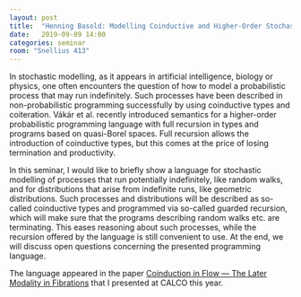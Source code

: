 ```yaml
---
layout: post
title:  "Henning Basold: Modelling Coinductive and Higher-Order Stochastic Systems"
date:   2019-09-09 14:00
categories: seminar
room: "Snellius 413"
---
```


In stochastic modelling, as it appears in artificial intelligence,
biology or physics, one often encounters the question of how to
model a probabilistic process that may run indefinitely. Such processes
have been described in non-probabilistic programming successfully by
using coinductive types and coiteration. Vákár et al. recently
introduced semantics for a higher-order probabilistic programming
language with full recursion in types and programs based on quasi-Borel
spaces. Full recursion allows the introduction of coinductive types,
but this comes at the price of losing termination and productivity.

In this seminar, I would like to briefly show a language for stochastic
modelling of processes that run potentially indefinitely, like random
walks, and for distributions that arise from indefinite runs, like
geometric distributions. Such processes and distributions will be
described as so-called coinductive types and programmed via so-called
guarded recursion, which will make sure that the programs describing
random walks etc. are terminating. This eases reasoning about such
processes, while the recursion offered by the language is still
convenient to use. At the end, we will discuss open questions
concerning the presented programming language.

The language appeared in the paper
[Coinduction in Flow — The Later Modality in Fibrations](https://liacs.leidenuniv.nl/~basoldh/publications/2019/coinduction-in-flow.html)
that I presented at CALCO this year.
